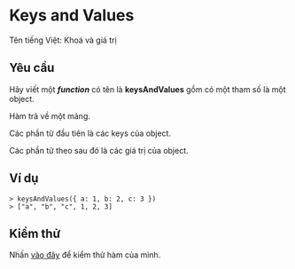 # Keys and Values  
Tên tiếng Việt: Khoá và giá trị  
  
## Yêu cầu  
Hãy viết một ***function*** có tên là **keysAndValues** gồm có một tham số là một object.  

Hàm trả về một mảng.
  
Các phần tử đầu tiên là các keys của object.  
  
Các phần tử theo sau đó là các giá trị của object.

## Ví dụ  
```  
> keysAndValues({ a: 1, b: 2, c: 3 })
> ["a", "b", "c", 1, 2, 3]
```  
  
## Kiểm thử  
Nhấn [vào đây](https://repl.it/@rknguyen/Keys-and-Values) để kiểm thử hàm của mình.
